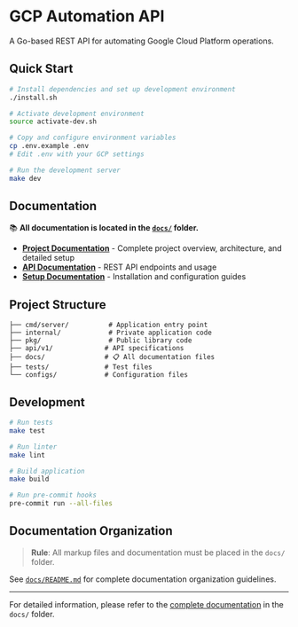 # GCP Automation API

A Go-based REST API for automating Google Cloud Platform operations.

## Quick Start

```bash
# Install dependencies and set up development environment
./install.sh

# Activate development environment
source activate-dev.sh

# Copy and configure environment variables
cp .env.example .env
# Edit .env with your GCP settings

# Run the development server
make dev
```

## Documentation

📚 **All documentation is located in the [`docs/`](./docs/) folder.**

- **[Project Documentation](./docs/PROJECT_README.md)** - Complete project overview, architecture, and detailed setup
- **[API Documentation](./docs/API.md)** - REST API endpoints and usage
- **[Setup Documentation](./docs/)** - Installation and configuration guides

## Project Structure

```
├── cmd/server/          # Application entry point
├── internal/            # Private application code
├── pkg/                 # Public library code
├── api/v1/             # API specifications
├── docs/               # 📋 All documentation files
├── tests/              # Test files
└── configs/            # Configuration files
```

## Development

```bash
# Run tests
make test

# Run linter
make lint

# Build application
make build

# Run pre-commit hooks
pre-commit run --all-files
```

## Documentation Organization

> **Rule**: All markup files and documentation must be placed in the `docs/` folder.

See [`docs/README.md`](./docs/README.md) for complete documentation organization guidelines.

---

For detailed information, please refer to the [complete documentation](./docs/) in the `docs/` folder.
